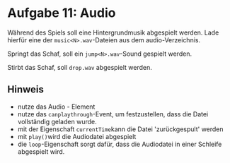 # Aufgabe 11: Audio

Während des Spiels soll eine Hintergrundmusik abgespielt werden. Lade hierfür eine der `music<N>.wav`-Dateien aus dem audio-Verzeichnis.

Springt das Schaf, soll ein `jump<N>.wav`-Sound gespielt werden.

Stirbt das Schaf, soll `drop.wav` abgespielt werden.

## Hinweis

- nutze das Audio - Element
- nutze das `canplaythrough`-Event, um festzustellen, dass die Datei vollständig geladen wurde.
- mit der Eigenschaft `currentTime`kann die Datei 'zurückgespult' werden
- mit `play()`wird die Audiodatei abgespielt
- die `loop`-Eigenschaft sorgt dafür, dass die Audiodatei in einer Schleife abgespielt wird.
